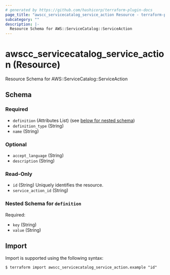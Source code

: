 ```yaml
---
# generated by https://github.com/hashicorp/terraform-plugin-docs
page_title: "awscc_servicecatalog_service_action Resource - terraform-provider-awscc"
subcategory: ""
description: |-
  Resource Schema for AWS::ServiceCatalog::ServiceAction
---
```


# awscc_servicecatalog_service_action (Resource)

Resource Schema for AWS::ServiceCatalog::ServiceAction



<!-- schema generated by tfplugindocs -->
## Schema

### Required

- `definition` (Attributes List) (see [below for nested schema](#nestedatt--definition))
- `definition_type` (String)
- `name` (String)

### Optional

- `accept_language` (String)
- `description` (String)

### Read-Only

- `id` (String) Uniquely identifies the resource.
- `service_action_id` (String)

<a id="nestedatt--definition"></a>
### Nested Schema for `definition`

Required:

- `key` (String)
- `value` (String)

## Import

Import is supported using the following syntax:

```shell
$ terraform import awscc_servicecatalog_service_action.example "id"
```
